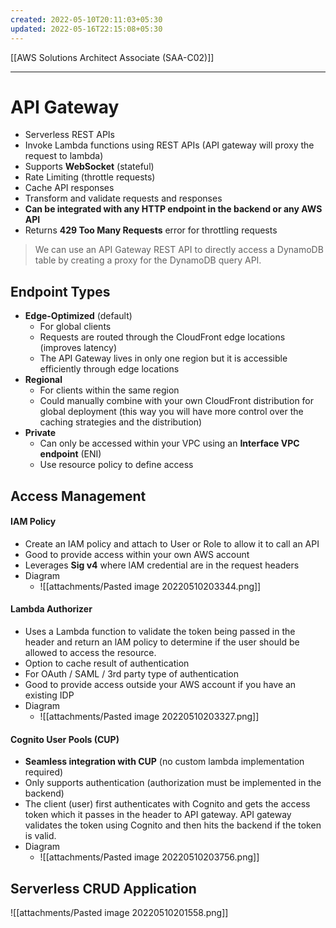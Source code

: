 ```yaml
---
created: 2022-05-10T20:11:03+05:30
updated: 2022-05-16T22:15:08+05:30
---
```

[[AWS Solutions Architect Associate (SAA-C02)]]

---
# API Gateway
- Serverless REST APIs
- Invoke Lambda functions using REST APIs (API gateway will proxy the request to lambda)
- Supports **WebSocket** (stateful)
- Rate Limiting (throttle requests)
- Cache API responses
- Transform and validate requests and responses
- **Can be integrated with any HTTP endpoint in the backend or any AWS API**
- Returns **429 Too Many Requests** error for throttling requests

> We can use an API Gateway REST API to directly access a DynamoDB table by creating a proxy for the DynamoDB query API.

## Endpoint Types
-   **Edge-Optimized** (default)
    -   For global clients
    -   Requests are routed through the CloudFront edge locations (improves latency)
    -   The API Gateway lives in only one region but it is accessible efficiently through edge locations
-   **Regional**
    -   For clients within the same region
    -   Could manually combine with your own CloudFront distribution for global deployment (this way you will have more control over the caching strategies and the distribution)
-   **Private**
    -   Can only be accessed within your VPC using an **Interface VPC endpoint** (ENI)
    -   Use resource policy to define access

## Access Management
#### IAM Policy
-   Create an IAM policy and attach to User or Role to allow it to call an API
-   Good to provide access within your own AWS account
-   Leverages **Sig v4** where lAM credential are in the request headers
- Diagram
	- ![[attachments/Pasted image 20220510203344.png]]

#### Lambda Authorizer
-   Uses a Lambda function to validate the token being passed in the header and return an lAM policy to determine if the user should be allowed to access the resource.
-   Option to cache result of authentication
-   For OAuth / SAML / 3rd party type of authentication
- Good to provide access outside your AWS account if you have an existing IDP
- Diagram
	- ![[attachments/Pasted image 20220510203327.png]]

#### Cognito User Pools (CUP)
- **Seamless integration with CUP** (no custom lambda implementation required)
- Only supports authentication (authorization must be implemented in the backend)
- The client (user) first authenticates with Cognito and gets the access token which it passes in the header to API gateway. API gateway validates the token using Cognito and then hits the backend if the token is valid.
- Diagram
	- ![[attachments/Pasted image 20220510203756.png]]

## Serverless CRUD Application
![[attachments/Pasted image 20220510201558.png]]